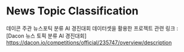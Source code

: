 # News Topic Classification
데이콘 주관 뉴스포틱 분류 AI 경진대회 데이터셋을 활용한 프로젝트
관련 링크 : [Dacon 뉴스 토픽 분류 AI 경진대회] https://dacon.io/competitions/official/235747/overview/description
